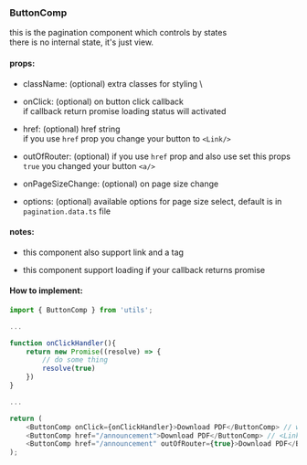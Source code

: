 ### ButtonComp

this is the pagination component which controls by states \
there is no internal state, it's just view.

#### props:

-   className: (optional) extra classes for styling \

-   onClick: (optional) on button click callback \
    if callback return promise loading status will activated

-   href: (optional) href string \
    if you use `href` prop you change your button to `<Link/>`

-   outOfRouter: (optional) if you use `href` prop and also use set this props `true` you changed your button `<a/>`
-   onPageSizeChange: (optional) on page size change
-   options: (optional) available options for page size select, default is in `pagination.data.ts` file

#### notes:

-   this component also support link and a tag

-   this component support loading if your callback returns promise

#### How to implement:

```javascript
import { ButtonComp } from 'utils';

...

function onClickHandler(){
    return new Promise((resolve) => {
        // do some thing
        resolve(true)
    })
}

...

return (
    <ButtonComp onClick={onClickHandler}>Download PDF</ButtonComp> // with loading
    <ButtonComp href="/announcement">Download PDF</ButtonComp> // <Link> component
    <ButtonComp href="/announcement" outOfRouter={true}>Download PDF</ButtonComp> // <a> tag
);
```
